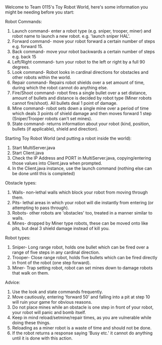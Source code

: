 Welcome to Team 0115's Toy Robot World, here's some information you might be needing before you start:

Robot Commands:
1. Launch command- enter a robot type (e.g. sniper, trooper, miner) and robot name to launch a new robot. e.g. 'launch sniper HAL'.
2. Forward command- move your robot forward a certain number of steps e.g. forward 15.
3. Back command- move your robot backwards a certain number of steps e.g. back 15
4. Left/Right command- turn your robot to the left or right by a full 90 degrees.
5. Look command- Robot looks in cardinal directions for obstacles and other robots within the world.
6. Repair command- Repairs robot shields over a set amount of time, during which the robot cannot do anything else.
7. Fire/Shoot command- robot fires a single bullet over a set distance, amount of bullets and distance is decided by robot type (Miner robots cannot fire/shoot).
   All bullets deal 1 point of damage.
8. Mine command- robot sets down a single mine over a period of time which deals 3 points of shield damage and then moves forward 1 step (Sniper/Trooper robots
can't set mines).
10. State command- returns information about your robot (kind, position, bullets (if applicable), shield and direction).

Starting Toy Robot World (and putting a robot inside the world):
1. Start MultiServer.java
2. Start Client.java
3. Check the IP Address and PORT in MultiServer.java, copying/entering those values into Client.java when prompted.
4. In the Client.java instance, use the launch command (nothing else can be done until this is completed)

Obstacle types:
1. Walls- non-lethal walls which block your robot from moving through them.
2. Pits- lethal areas in which your robot will die instantly from entering (or attempting to pass through).
3. Robots- other robots are 'obstacles' too, treated in a manner similar to walls.
4. Mines- dropped by Miner type robots, these can be moved onto like pits, but deal 3 shield damage instead of kill you.

Robot types:
1. Sniper- Long range robot, holds one bullet which can be fired over a range of five steps in any cardinal direction.
2. Trooper- Close range robot, holds five bullets which can be fired directly in front of the robot (one step forward).
3. Miner- Trap setting robot, robot can set mines down to damage robots that walk on them.

Advice:
1. Use the look and state commands frequently.
2. Move cautiously, entering 'forward 50' and falling into a pit at step 10 will ruin your game for obvious reasons.
3. Do not place mines while an obstacle is one step in front of your robot, your robot will panic and bomb itself.
4. Keep in mind reload/setmine/repair times, as you are vulnerable while doing these things.
5. Reloading as a miner robot is a waste of time and should not be done.
6. If the robot returns a response saying 'Busy etc.' it cannot do anything until it is done with this action.